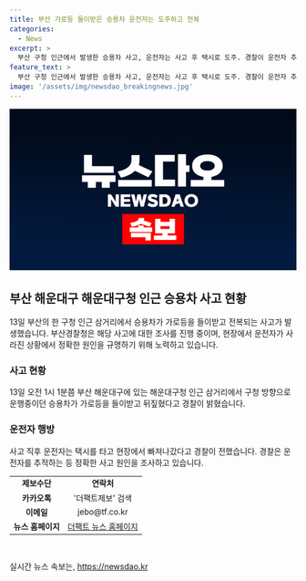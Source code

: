 ```yaml
---
title: 부산 가로등 들이받은 승용차 운전자는 도주하고 전복
categories:
  - News
excerpt: >
  부산 구청 인근에서 발생한 승용차 사고, 운전자는 사고 후 택시로 도주. 경찰이 운전자 추적 중. 사고 원인 조사 중.
feature_text: >
  부산 구청 인근에서 발생한 승용차 사고, 운전자는 사고 후 택시로 도주. 경찰이 운전자 추적 중. 사고 원인 조사 중.
image: '/assets/img/newsdao_breakingnews.jpg'
---
```


<p><img src="/assets/img/newsdao_breakingnews.jpg" alt="ontimetimes 속보" /></p>

<h2 data-ke-size="size26">부산 해운대구 해운대구청 인근 승용차 사고 현황</h2>

<p data-ke-size="size16">13일 부산의 한 구청 인근 삼거리에서 승용차가 가로등을 들이받고 전복되는 사고가 발생했습니다. 부산경찰청은 해당 사고에 대한 조사를 진행 중이며, 현장에서 운전자가 사라진 상황에서 정확한 원인을 규명하기 위해 노력하고 있습니다.</p>

<h3>사고 현황</h3>

<p data-ke-size="size16">13일 오전 1시 1분쯤 부산 해운대구에 있는 해운대구청 인근 삼거리에서 구청 방향으로 운행중이던 승용차가 가로등을 들이받고 뒤짚혔다고 경찰이 밝혔습니다.</p>

<h3>운전자 행방</h3>

<p data-ke-size="size16">사고 직후 운전자는 택시를 타고 현장에서 빠져나갔다고 경찰이 전했습니다. 경찰은 운전자를 추적하는 등 정확한 사고 원인을 조사하고 있습니다.</p>

<table>
  <tr>
    <td style="text-align: center; height: 17px;"><b>제보수단</b></td>
    <td style="text-align: center; height: 17px;"><b>연락처</b></td>
  </tr>
  <tr>
    <td style="text-align: center; height: 17px;"><b>카카오톡</b></td>
    <td style="text-align: center; height: 17px;">'더팩트제보' 검색</td>
  </tr>
  <tr>
    <td style="text-align: center; height: 17px;"><b>이메일</b></td>
    <td style="text-align: center; height: 17px;">jebo@tf.co.kr</td>
  </tr>
  <tr>
    <td style="text-align: center; height: 17px;"><b>뉴스 홈페이지</b></td>
    <td style="text-align: center; height: 17px;"><a href="https://talk.tf.co.kr/bbs/report/write">더팩트 뉴스 홈페이지</a></td>
  </tr>
</table>

<p data-ke-size="size16">&nbsp;</p>
실시간 뉴스 속보는, <a href="https://newsdao.kr" rel="dofollow">https://newsdao.kr</a>


